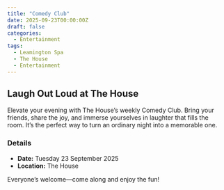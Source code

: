 ```yaml
---
title: "Comedy Club"
date: 2025-09-23T00:00:00Z
draft: false
categories:
  - Entertainment
tags:
  - Leamington Spa
  - The House
  - Entertainment
---
```


## Laugh Out Loud at The House

Elevate your evening with The House’s weekly Comedy Club. Bring your friends, share the joy, and immerse yourselves in laughter that fills the room. It’s the perfect way to turn an ordinary night into a memorable one.

### Details
- **Date:** Tuesday 23 September 2025
- **Location:** The House

Everyone’s welcome—come along and enjoy the fun!